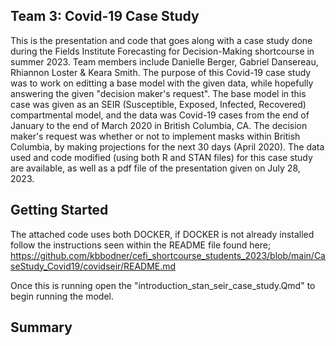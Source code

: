 ## Team 3: Covid-19 Case Study
This is the presentation and code that goes along with a case study done during the Fields Institute Forecasting for Decision-Making shortcourse in summer 2023. Team members include Danielle Berger, Gabriel Dansereau, Rhiannon Loster & Keara Smith. The purpose of this Covid-19 case study was to work on editting a base model with the given data, while hopefully answering the given "decision maker's request". The base model in this case was given as an SEIR (Susceptible, Exposed, Infected, Recovered) compartmental model, and the data was Covid-19 cases from the end of January to the end of March 2020 in British Columbia, CA. The decision maker's request was whether or not to implement masks within British Columbia, by making projections for the next 30 days (April 2020). The data used and code modified (using both R and STAN files) for this case study are available, as well as a pdf file of the presentation given on July 28, 2023.

## Getting Started
The attached code uses both DOCKER, if DOCKER is not already installed follow the instructions seen within the README file found here; https://github.com/kbbodner/cefi_shortcourse_students_2023/blob/main/CaseStudy_Covid19/covidseir/README.md

Once this is running open the "introduction_stan_seir_case_study.Qmd" to begin running the model.

## Summary



